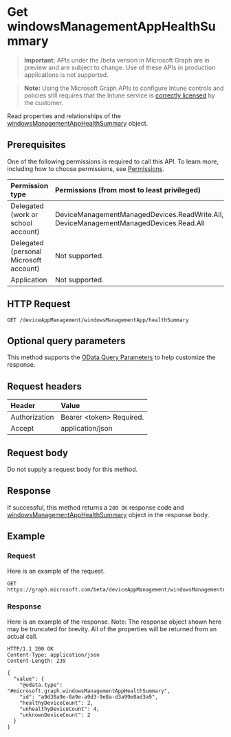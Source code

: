 # Get windowsManagementAppHealthSummary

> **Important:** APIs under the /beta version in Microsoft Graph are in preview and are subject to change. Use of these APIs in production applications is not supported.

> **Note:** Using the Microsoft Graph APIs to configure Intune controls and policies still requires that the Intune service is [correctly licensed](https://go.microsoft.com/fwlink/?linkid=839381) by the customer.

Read properties and relationships of the [windowsManagementAppHealthSummary](../resources/intune-devices-windowsmanagementapphealthsummary.md) object.
## Prerequisites
One of the following permissions is required to call this API. To learn more, including how to choose permissions, see [Permissions](/graph/permissions-reference).

|Permission type|Permissions (from most to least privileged)|
|:---|:---|
|Delegated (work or school account)|DeviceManagementManagedDevices.ReadWrite.All, DeviceManagementManagedDevices.Read.All|
|Delegated (personal Microsoft account)|Not supported.|
|Application|Not supported.|

## HTTP Request
<!-- {
  "blockType": "ignored"
}
-->
``` http
GET /deviceAppManagement/windowsManagementApp/healthSummary
```

## Optional query parameters
This method supports the [OData Query Parameters](https://developer.microsoft.com/en-us/graph/docs/overview/query_parameters) to help customize the response.
## Request headers
|Header|Value|
|:---|:---|
|Authorization|Bearer &lt;token&gt; Required.|
|Accept|application/json|

## Request body
Do not supply a request body for this method.

## Response
If successful, this method returns a `200 OK` response code and [windowsManagementAppHealthSummary](../resources/intune-devices-windowsmanagementapphealthsummary.md) object in the response body.

## Example
### Request
Here is an example of the request.
``` http
GET https://graph.microsoft.com/beta/deviceAppManagement/windowsManagementApp/healthSummary
```

### Response
Here is an example of the response. Note: The response object shown here may be truncated for brevity. All of the properties will be returned from an actual call.
``` http
HTTP/1.1 200 OK
Content-Type: application/json
Content-Length: 239

{
  "value": {
    "@odata.type": "#microsoft.graph.windowsManagementAppHealthSummary",
    "id": "a9d38a9e-8a9e-a9d3-9e8a-d3a99e8ad3a9",
    "healthyDeviceCount": 2,
    "unhealthyDeviceCount": 4,
    "unknownDeviceCount": 2
  }
}
```





